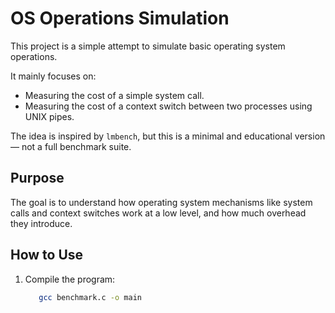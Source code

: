 # OS Operations Simulation

This project is a simple attempt to simulate basic operating system operations.

It mainly focuses on:
- Measuring the cost of a simple system call.
- Measuring the cost of a context switch between two processes using UNIX pipes.

The idea is inspired by `lmbench`, but this is a minimal and educational version — not a full benchmark suite.

## Purpose

The goal is to understand how operating system mechanisms like system calls and context switches work at a low level, and how much overhead they introduce.

## How to Use

1. Compile the program:
   ```bash
      gcc benchmark.c -o main
```

